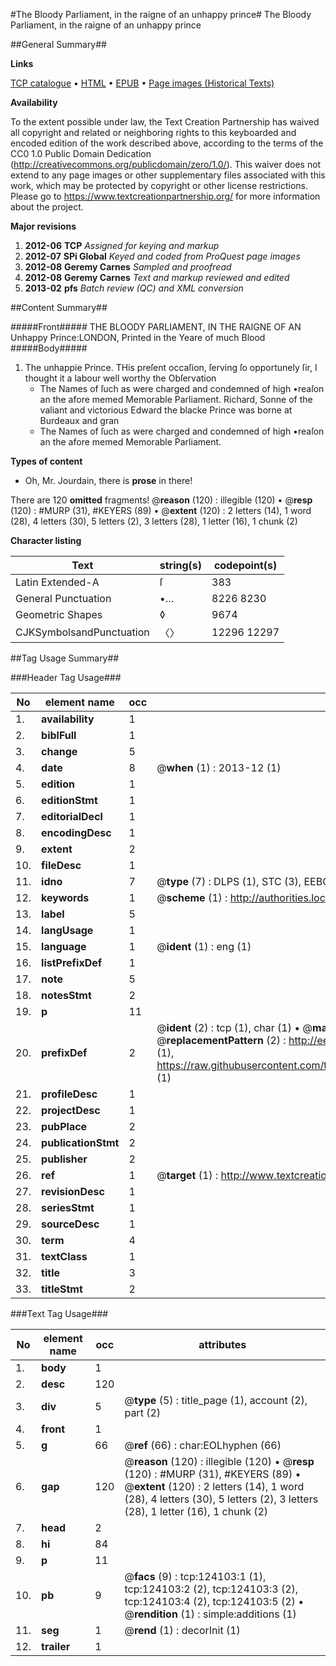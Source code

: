 #The Bloody Parliament, in the raigne of an unhappy prince#
The Bloody Parliament, in the raigne of an unhappy prince

##General Summary##

**Links**

[TCP catalogue](http://www.ota.ox.ac.uk/tcp/)  • 
[HTML](http://tei.it.ox.ac.uk/tcp/Texts-HTML/free/A76/A76908.html)  • 
[EPUB](http://tei.it.ox.ac.uk/tcp/Texts-EPUB/free/A76/A76908.epub) • 
[Page images (Historical Texts)](https://historicaltexts.jisc.ac.uk/eebo-99871688e)

**Availability**

To the extent possible under law, the Text Creation Partnership has waived all copyright and related or neighboring rights to this keyboarded and encoded edition of the work described above, according to the terms of the CC0 1.0 Public Domain Dedication (http://creativecommons.org/publicdomain/zero/1.0/). This waiver does not extend to any page images or other supplementary files associated with this work, which may be protected by copyright or other license restrictions. Please go to https://www.textcreationpartnership.org/ for more information about the project.

**Major revisions**

1. __2012-06__ __TCP__ *Assigned for keying and markup*
1. __2012-07__ __SPi Global__ *Keyed and coded from ProQuest page images*
1. __2012-08__ __Geremy Carnes__ *Sampled and proofread*
1. __2012-08__ __Geremy Carnes__ *Text and markup reviewed and edited*
1. __2013-02__ __pfs__ *Batch review (QC) and XML conversion*

##Content Summary##

#####Front#####
THE BLOODY PARLIAMENT, IN THE RAIGNE OF AN Unhappy Prince:LONDON, Printed in the Yeare of much Blood
#####Body#####

1. The unhappie Prince.
THis preſent occaſion, ſerving ſo opportunely ſir, I thought it a labour well worthy the Obſervation
      * The Names of ſuch as were charged and condemned of high •reaſon an the afore memed Memorable Parliament.
Richard, Sonne of the valiant and victorious Edward the blacke Prince was borne at Burdeaux and gran
      * The Names of ſuch as were charged and condemned of high •reaſon an the afore memed Memorable Parliament.

**Types of content**

  * Oh, Mr. Jourdain, there is **prose** in there!

There are 120 **omitted** fragments! 
 @__reason__ (120) : illegible (120)  •  @__resp__ (120) : #MURP (31), #KEYERS (89)  •  @__extent__ (120) : 2 letters (14), 1 word (28), 4 letters (30), 5 letters (2), 3 letters (28), 1 letter (16), 1 chunk (2)

**Character listing**


|Text|string(s)|codepoint(s)|
|---|---|---|
|Latin Extended-A|ſ|383|
|General Punctuation|•…|8226 8230|
|Geometric Shapes|◊|9674|
|CJKSymbolsandPunctuation|〈〉|12296 12297|

##Tag Usage Summary##

###Header Tag Usage###

|No|element name|occ|attributes|
|---|---|---|---|
|1.|__availability__|1||
|2.|__biblFull__|1||
|3.|__change__|5||
|4.|__date__|8| @__when__ (1) : 2013-12 (1)|
|5.|__edition__|1||
|6.|__editionStmt__|1||
|7.|__editorialDecl__|1||
|8.|__encodingDesc__|1||
|9.|__extent__|2||
|10.|__fileDesc__|1||
|11.|__idno__|7| @__type__ (7) : DLPS (1), STC (3), EEBO-CITATION (1), PROQUEST (1), VID (1)|
|12.|__keywords__|1| @__scheme__ (1) : http://authorities.loc.gov/ (1)|
|13.|__label__|5||
|14.|__langUsage__|1||
|15.|__language__|1| @__ident__ (1) : eng (1)|
|16.|__listPrefixDef__|1||
|17.|__note__|5||
|18.|__notesStmt__|2||
|19.|__p__|11||
|20.|__prefixDef__|2| @__ident__ (2) : tcp (1), char (1)  •  @__matchPattern__ (2) : ([0-9\-]+):([0-9IVX]+) (1), (.+) (1)  •  @__replacementPattern__ (2) : http://eebo.chadwyck.com/downloadtiff?vid=$1&page=$2 (1), https://raw.githubusercontent.com/textcreationpartnership/Texts/master/tcpchars.xml#$1 (1)|
|21.|__profileDesc__|1||
|22.|__projectDesc__|1||
|23.|__pubPlace__|2||
|24.|__publicationStmt__|2||
|25.|__publisher__|2||
|26.|__ref__|1| @__target__ (1) : http://www.textcreationpartnership.org/docs/. (1)|
|27.|__revisionDesc__|1||
|28.|__seriesStmt__|1||
|29.|__sourceDesc__|1||
|30.|__term__|4||
|31.|__textClass__|1||
|32.|__title__|3||
|33.|__titleStmt__|2||


###Text Tag Usage###

|No|element name|occ|attributes|
|---|---|---|---|
|1.|__body__|1||
|2.|__desc__|120||
|3.|__div__|5| @__type__ (5) : title_page (1), account (2), part (2)|
|4.|__front__|1||
|5.|__g__|66| @__ref__ (66) : char:EOLhyphen (66)|
|6.|__gap__|120| @__reason__ (120) : illegible (120)  •  @__resp__ (120) : #MURP (31), #KEYERS (89)  •  @__extent__ (120) : 2 letters (14), 1 word (28), 4 letters (30), 5 letters (2), 3 letters (28), 1 letter (16), 1 chunk (2)|
|7.|__head__|2||
|8.|__hi__|84||
|9.|__p__|11||
|10.|__pb__|9| @__facs__ (9) : tcp:124103:1 (1), tcp:124103:2 (2), tcp:124103:3 (2), tcp:124103:4 (2), tcp:124103:5 (2)  •  @__rendition__ (1) : simple:additions (1)|
|11.|__seg__|1| @__rend__ (1) : decorInit (1)|
|12.|__trailer__|1||
